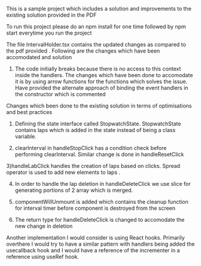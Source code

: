 This is a sample project which includes a solution and improvements to the existing solution provided in the PDF

To run this project please do an npm install for one time followed by npm start everytime you run the project

The file IntervalHolder.tsx contains the updated changes as compared to the pdf provided . Following are the changes which have been accomodated and solution

1) The code initially breaks because there is no access to this context inside the handlers. The changes which have been done to accomodate it is by using arrow functions for the functions which solves the issue. Have provided the alternate approach of binding the event handlers in the constructor which is commented

Changes which  been done to the existing solution in terms of optimisations and best practices

1) Defining the state interface called StopwatchState. StopwatchState contains laps which is added in the state instead of  being a class variable.

2) clearInterval in handleStopClick has a condition check before performing clearInterval. Similar change is done in handleResetClick

3)handleLabClick handles the creation of laps based on clicks. Spread operator is used to add new elements to laps .

4) In order to handle the lap deletion in handleDeleteClick we use slice for generating portions of 2 array which is merged. 

5) componentWillUnmount is added which contains the cleanup function for interval timer before component is destroyed from the screen

6) The return type for handleDeleteClick is changed to accomodate the new change in deletion 

Another implementation I would consider is using React hooks. Primarily overthere I would try to have a similar pattern with handlers being added the usecallback hook and I would have a reference of the incrementer in a reference using useRef hook.